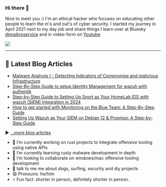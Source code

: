 ### Hi there 👋


Nice to meet you :) 
I'm an ethical hacker who focuses on educating other people to learn the in's and out's of cyber security. 
I started my journey in April 2021 next to my day job and share things I learn over at Bluesky [@maikroservice](https://bsky.app/profile/maikroservice.com) and in video-form on [Youtube](https://youtube.com/@maikroservice)

![](https://komarev.com/ghpvc/?username=maikroservice&color=brightgreen)

---
## 📘 Latest Blog Articles

<!-- BLOG-POST-LIST:START -->
- [Malware Analysis I - Detecting Indicators of Compromise and malicious Infrastructure](https://maikroservice.com/malware-analysis-i-detecting-indicators-of-compromise-and-malicious-infrastructure)
- [Step-By-Step Guide to setup Identity Management for wazuh with authentik](https://maikroservice.com/identity-management-wazuh-and-authentik)
- [Step-by-Step Guide to Setting Up Snort as Your HomeLab IDS with wazuh &lpar;SIEM&rpar; Integration in 2024](https://maikroservice.com/step-by-step-guide-to-setting-up-snort-as-your-homelab-ids-with-wazuh-siem-integration-in-2023)
- [How to get started with Monitoring on the Blue Team: A Step-By-Step Guide](https://maikroservice.com/how-to-get-started-with-monitoring-on-the-blue-team-a-step-by-step-guide)
- [Setting Up Wazuh as Your SIEM on Debian 12 &amp; Proxmox: A Step-by-Step Guide](https://maikroservice.com/setting-up-wazuh-as-your-siem-on-debian-12-proxmox-a-step-by-step-guide)
<!-- BLOG-POST-LIST:END -->

▶ [...more blog articles](https://maikroservice.com)

<!--
**maikroservice/maikroservice** is a ✨ _special_ ✨ repository because its `README.md` (this file) appears on your GitHub profile.
-->

- 🔭 I’m currently working on rust projects to integrate offensive tooling using native APIs
- 🌱 I’m currently learning rusty malware development in depth
- 👯 I’m looking to collaborate on windows/mac offensive tooling development
- 💬 talk to me me about dogs, surfing, security and diy projects
- 😄 Pronouns: he/him
- ⚡ Fun fact: shorter in person, definitely shorter in person.

